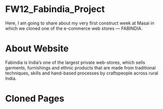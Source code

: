 # FW12_Fabindia_Project
Here, I am going to share about my very first construct week at Masai in which we cloned one of the e-commerce web stores — FABINDIA.

# About Website
Fabindia is India’s one of the largest private web-stores, which sells garments, 
furnishings and ethnic products that are made from traditional techniques, skills and hand-based processes by craftspeople across rural India.

# Cloned Pages
